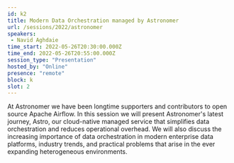 ```yaml
---
id: k2
title: Modern Data Orchestration managed by Astronomer
url: /sessions/2022/astronomer
speakers:
 - Navid Aghdaie
time_start: 2022-05-26T20:30:00.000Z
time_end: 2022-05-26T20:55:00.000Z
session_type: "Presentation"
hosted_by: "Online"
presence: "remote"
block: k
slot: 2
---
```


At Astronomer we have been longtime supporters and contributors to open source Apache Airflow.  In this session we will present Astronomer's latest journey, Astro, our cloud-native managed service that simplifies data orchestration and reduces operational overhead.  We will also discuss the increasing importance of data orchestration in modern enterprise data platforms, industry trends, and practical problems that arise in the ever expanding heterogeneous environments.